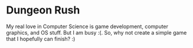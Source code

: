 # Dungeon Rush

My real love in Computer Science is game development, computer graphics, and OS stuff. But I am busy :(. 
So, why not create a simple game that I hopefully can finish? :)
